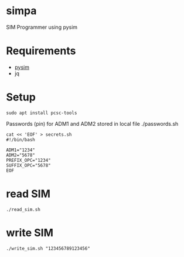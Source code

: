 # simpa
SIM Programmer using pysim

# Requirements
- [pysim](https://osmocom.org/projects/pysim/wiki)
- jq

# Setup
```
sudo apt install pcsc-tools
```
Passwords (pin) for ADM1 and ADM2 stored in local file ./passwords.sh 
```
cat << 'EOF' > secrets.sh
#!/bin/bash

ADM1="1234"
ADM2="5678"
PREFIX_OPC="1234"
SUFFIX_OPC="5678"
EOF
```
# read SIM
```
./read_sim.sh
```
# write SIM
```
./write_sim.sh "123456789123456"
```


